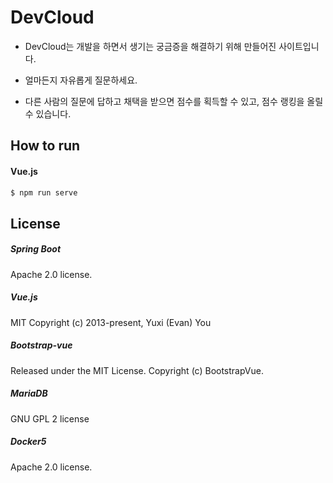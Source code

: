 # DevCloud

- DevCloud는 개발을 하면서 생기는 궁금증을 해결하기 위해 만들어진 사이트입니다.

- 얼마든지 자유롭게 질문하세요.

- 다른 사람의 질문에 답하고 채택을 받으면 점수를 획득할 수 있고, 점수 랭킹을 올릴 수 있습니다.

## How to run

#### Vue.js

```bash
$ npm run serve
```



## License

##### Spring Boot

Apache 2.0 license.

##### Vue.js

MIT
Copyright (c) 2013-present, Yuxi (Evan) You

##### Bootstrap-vue

Released under the MIT License. Copyright (c) BootstrapVue.

##### MariaDB

GNU GPL 2 license

##### Docker5

Apache 2.0 license.